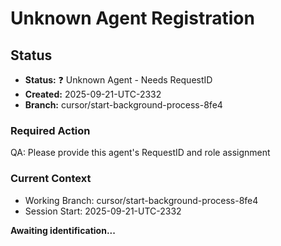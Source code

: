 # Unknown Agent Registration

## Status
- **Status:** ❓ Unknown Agent - Needs RequestID
- **Created:** 2025-09-21-UTC-2332  
- **Branch:** cursor/start-background-process-8fe4

### Required Action
QA: Please provide this agent's RequestID and role assignment

### Current Context
- Working Branch: cursor/start-background-process-8fe4
- Session Start: 2025-09-21-UTC-2332

**Awaiting identification...**
